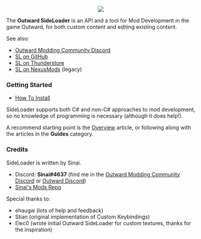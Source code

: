 <p align="center">
<img align="center" src="https://i.imgur.com/DWezCnm.png">
</p>

The <b>Outward SideLoader</b> is an API and a tool for Mod Development in the game Outward, for both custom content and editing existing content.

See also:
* [Outward Modding Community Discord](https://discord.gg/E9jaeUm)
* [SL on GitHub](https://github.com/sinai-dev/Outward-Sideloader)
* [SL on Thunderstore](https://outward.thunderstore.io/package/sinai-dev/SideLoader/)
* [SL on NexusMods](https://www.nexusmods.com/outward/mods/96) (legacy)

### Getting Started

* [How To Install](Main/Installation)

SideLoader supports both C# and non-C# approaches to mod development, so no knowledge of programming is necessary (although it does help!).

A recommend starting point is the [Overview](Basics/Overview) article, or following along with the articles in the <b>Guides</b> category.

### Credits

SideLoader is written by Sinai.

* Discord: <b>Sinai#4637</b> (find me in the [Outward Modding Community Discord](https://discord.gg/E9jaeUm) or [Outward Discord](https://discord.gg/outward))
* [Sinai's Mods Repo](https://github.com/sinai-dev/Outward-Mods)

Special thanks to:
* ehaugw (lots of help and feedback)
* Stian (original implementation of Custom Keybindings)
* Elec0 (wrote initial Outward SideLoader for custom textures, thanks for the inspiration)